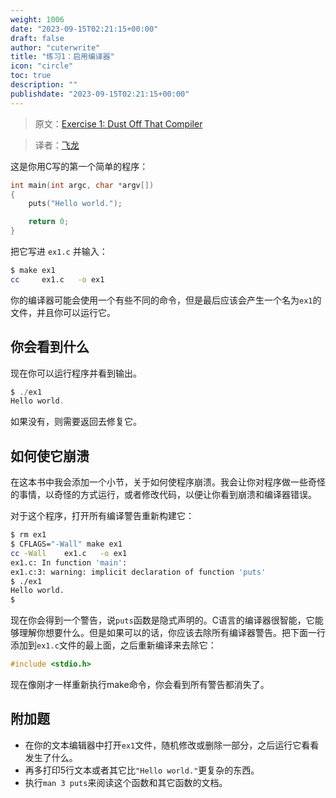 ```yaml
---
weight: 1006
date: "2023-09-15T02:21:15+00:00"
draft: false
author: "cuterwrite"
title: "练习1：启用编译器"
icon: "circle"
toc: true
description: ""
publishdate: "2023-09-15T02:21:15+00:00"
---
```




> 原文：[Exercise 1: Dust Off That Compiler](http://c.learncodethehardway.org/book/ex1.html)

> 译者：[飞龙](https://github.com/wizardforcel)

这是你用C写的第一个简单的程序：

```c
int main(int argc, char *argv[])
{
    puts("Hello world.");

    return 0;
}
```

把它写进 `ex1.c` 并输入：

```sh
$ make ex1
cc     ex1.c   -o ex1
```

你的编译器可能会使用一个有些不同的命令，但是最后应该会产生一个名为`ex1`的文件，并且你可以运行它。

## 你会看到什么

现在你可以运行程序并看到输出。

```c
$ ./ex1
Hello world.
```

如果没有，则需要返回去修复它。

## 如何使它崩溃

在这本书中我会添加一个小节，关于如何使程序崩溃。我会让你对程序做一些奇怪的事情，以奇怪的方式运行，或者修改代码，以便让你看到崩溃和编译器错误。

对于这个程序，打开所有编译警告重新构建它：

```sh
$ rm ex1
$ CFLAGS="-Wall" make ex1
cc -Wall    ex1.c   -o ex1
ex1.c: In function 'main':
ex1.c:3: warning: implicit declaration of function 'puts'
$ ./ex1
Hello world.
$
```

现在你会得到一个警告，说`puts`函数是隐式声明的。C语言的编译器很智能，它能够理解你想要什么。但是如果可以的话，你应该去除所有编译器警告。把下面一行添加到`ex1.c`文件的最上面，之后重新编译来去除它：

```c
#include <stdio.h>
```

现在像刚才一样重新执行make命令，你会看到所有警告都消失了。

## 附加题

+ 在你的文本编辑器中打开`ex1`文件，随机修改或删除一部分，之后运行它看看发生了什么。
+ 再多打印5行文本或者其它比`"Hello world."`更复杂的东西。
+ 执行`man 3 puts`来阅读这个函数和其它函数的文档。
